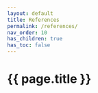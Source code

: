 ```yaml
---
layout: default
title: References
permalink: /references/
nav_order: 10
has_children: true
has_toc: false
---
```


# {{ page.title }}
